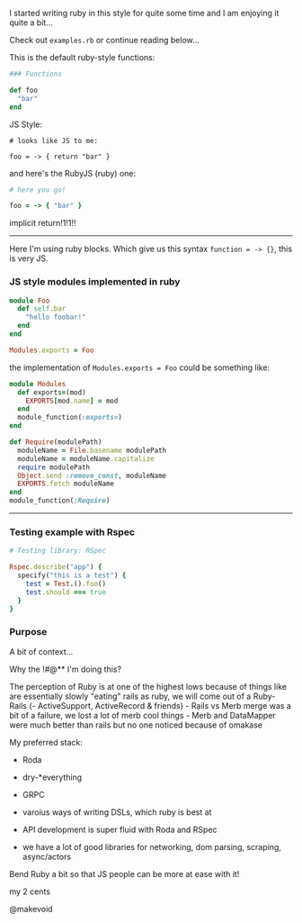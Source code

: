 I started writing ruby in this style for quite some time and I am enjoying it quite a bit...

Check out `examples.rb` or continue reading below...

This is the default ruby-style functions:

```ruby
### Functions

def foo
  "bar"
end
```

JS Style:

```
# looks like JS to me:

foo = -> { return "bar" }
```


and here's the RubyJS (ruby) one:

```ruby
# here you go!

foo = -> { "bar" }
```

implicit return!1!1!!

---

Here I'm using ruby blocks. Which give us this syntax `function = -> {}`, this is very JS.




### JS style modules implemented in ruby


```ruby
module Foo
  def self.bar
    "hello foobar!"
  end
end

Modules.exports = Foo
```


the implementation of `Modules.exports = Foo`  could be something like:


```ruby
module Modules
  def exports=(mod)
    EXPORTS[mod.name] = mod
  end
  module_function(:exports=)
end

def Require(modulePath)
  moduleName = File.basename modulePath
  moduleName = moduleName.capitalize
  require modulePath
  Object.send :remove_const, moduleName
  EXPORTS.fetch moduleName
end
module_function(:Require)
```


---

### Testing example with Rspec

```ruby
# Testing library: RSpec

Rspec.describe("app") {
  specify("this is a test") {
    test = Test.().foo()
    test.should === true
  }
}
```



### Purpose

A bit of context...

Why the !#@** I'm doing this?

The perception of Ruby is at one of the highest lows because of things like are essentially slowly "eating" rails as ruby, we will come out of a Ruby-Rails (- ActiveSupport, ActiveRecord & friends) - Rails vs Merb merge was a bit of a failure, we lost a lot of merb cool things - Merb and DataMapper were much better than rails but no one noticed because of omakase


My preferred stack:

- Roda

- dry-*everything

- GRPC

- varoius ways of writing DSLs, which ruby is best at
- API development is super fluid with Roda and RSpec

- we have a lot of good libraries for networking, dom parsing, scraping, async/actors




Bend Ruby a bit so that JS people can be more at ease with it!


my 2 cents

@makevoid
